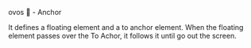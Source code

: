 ovos 🍳 - Anchor

It defines a floating element and a to anchor element. When the floating element passes over the To Achor, it follows it until go out the screen.
